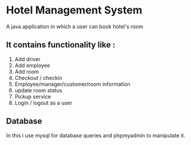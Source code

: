 # Hotel Management System
A java application in which a user can book hotel's room 
## It contains functionality like : 

1. Add driver
2. Add employee
3. Add room 
4. Checkout / checkin
5. Employee/manager/customer/room information
6. update room status
7. Pickup service
8. Login / logout as a user

## Database
In this i use mysql for database queries and phpmyadmin to manipulate it.
